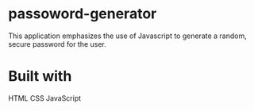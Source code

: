 # passoword-generator
This application emphasizes the use of Javascript to generate a random, secure password for the user.

# Built with
HTML
CSS
JavaScript

